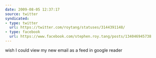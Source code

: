 ```yaml
---
date: 2009-08-05 12:37:17
source: twitter
syndicated:
- type: twitter
  url: https://twitter.com/roytang/statuses/3144391148/
- type: facebook
  url: https://www.facebook.com/stephen.roy.tang/posts/134046945738
---
```


wish I could view my new email as a feed in google reader